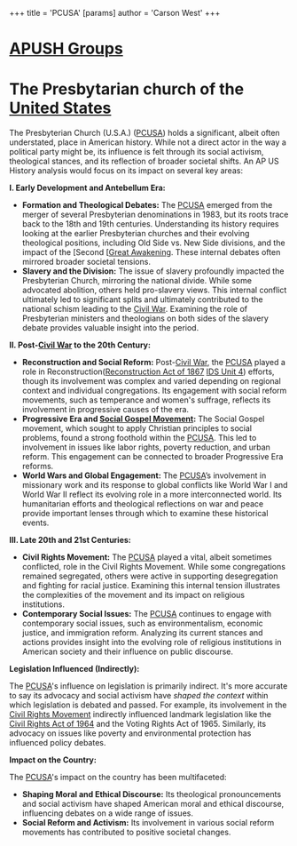 +++
 title = 'PCUSA'
[params]
	author = 'Carson West'
+++
# [APUSH Groups](./../apush-groups/)

# The Presbytarian church of the [United States](./../united-states/)

The Presbyterian Church (U.S.A.) ([PCUSA](./../pcusa/)) holds a significant, albeit often understated, place in American history.  While not a direct actor in the way a political party might be, its influence is felt through its social activism, theological stances, and its reflection of broader societal shifts.  An AP US History analysis would focus on its impact on several key areas:

**I.  Early Development and Antebellum Era:**

* **Formation and Theological Debates:**  The [PCUSA](./../pcusa/) emerged from the merger of several Presbyterian denominations in 1983, but its roots trace back to the 18th and 19th centuries.  Understanding its history requires looking at the earlier Presbyterian churches and their evolving theological positions, including Old Side vs. New Side divisions, and the impact of the [Second [[Great Awakening](./../second-[[great-awakening/).  These internal debates often mirrored broader societal tensions.
* **Slavery and the Division:**  The issue of slavery profoundly impacted the Presbyterian Church, mirroring the national divide.  While some advocated abolition, others held pro-slavery views.  This internal conflict ultimately led to significant splits and ultimately contributed to the national schism leading to the [Civil War](./../civil-war/).  Examining the role of Presbyterian ministers and theologians on both sides of the slavery debate provides valuable insight into the period.

**II.  Post-[Civil War](./../civil-war/) to the 20th Century:**

* **Reconstruction and Social Reform:**  Post-[Civil War](./../civil-war/), the [PCUSA](./../pcusa/) played a role in Reconstruction([Reconstruction Act of 1867](./../reconstruction-act-of-1867/) [IDS Unit 4](./../ids-unit-4/)) efforts, though its involvement was complex and varied depending on regional context and individual congregations.  Its engagement with social reform movements, such as temperance and women's suffrage, reflects its involvement in progressive causes of the era.
* **Progressive Era and [Social Gospel Movement](./../social-gospel-movement/):** The Social Gospel movement, which sought to apply Christian principles to social problems, found a strong foothold within the [PCUSA](./../pcusa/).  This led to involvement in issues like labor rights, poverty reduction, and urban reform.  This engagement can be connected to broader Progressive Era reforms.
* **World Wars and Global Engagement:**  The [PCUSA](./../pcusa/)’s involvement in missionary work and its response to global conflicts like World War I and World War II reflect its evolving role in a more interconnected world.  Its humanitarian efforts and theological reflections on war and peace provide important lenses through which to examine these historical events.

**III.  Late 20th and 21st Centuries:**

* **Civil Rights Movement:**  The [PCUSA](./../pcusa/) played a vital, albeit sometimes conflicted, role in the Civil Rights Movement.  While some congregations remained segregated, others were active in supporting desegregation and fighting for racial justice.  Examining this internal tension illustrates the complexities of the movement and its impact on religious institutions.
* **Contemporary Social Issues:**  The [PCUSA](./../pcusa/) continues to engage with contemporary social issues, such as environmentalism, economic justice, and immigration reform.  Analyzing its current stances and actions provides insight into the evolving role of religious institutions in American society and their influence on public discourse.

**Legislation Influenced (Indirectly):**

The [PCUSA](./../pcusa/)'s influence on legislation is primarily indirect.  It's more accurate to say its advocacy and social activism have *shaped the context* within which legislation is debated and passed.  For example, its involvement in the [Civil Rights Movement](./../civil-rights-movement/) indirectly influenced landmark legislation like the [Civil Rights Act of 1964](./../civil-rights-act-of-1964/) and the Voting Rights Act of 1965.  Similarly, its advocacy on issues like poverty and environmental protection has influenced policy debates.

**Impact on the Country:**

The [PCUSA](./../pcusa/)'s impact on the country has been multifaceted:

* **Shaping Moral and Ethical Discourse:**  Its theological pronouncements and social activism have shaped American moral and ethical discourse, influencing debates on a wide range of issues.
* **Social Reform and Activism:**  Its involvement in various social reform movements has contributed to positive societal changes.